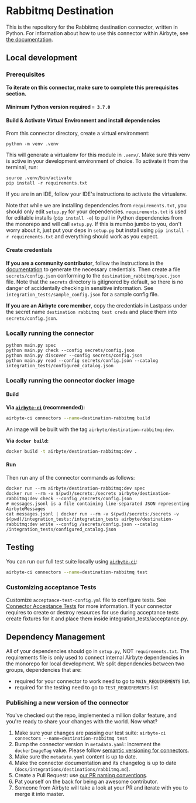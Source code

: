 # Rabbitmq Destination

This is the repository for the Rabbitmq destination connector, written in Python. For information
about how to use this connector within Airbyte, see
[the documentation](https://docs.airbyte.io/integrations/destinations/rabbitmq).

## Local development

### Prerequisites

**To iterate on this connector, make sure to complete this prerequisites section.**

#### Minimum Python version required `= 3.7.0`

#### Build & Activate Virtual Environment and install dependencies

From this connector directory, create a virtual environment:

```
python -m venv .venv
```

This will generate a virtualenv for this module in `.venv/`. Make sure this venv is active in your
development environment of choice. To activate it from the terminal, run:

```
source .venv/bin/activate
pip install -r requirements.txt
```

If you are in an IDE, follow your IDE's instructions to activate the virtualenv.

Note that while we are installing dependencies from `requirements.txt`, you should only edit
`setup.py` for your dependencies. `requirements.txt` is used for editable installs
(`pip install -e`) to pull in Python dependencies from the monorepo and will call `setup.py`. If
this is mumbo jumbo to you, don't worry about it, just put your deps in `setup.py` but install using
`pip install -r requirements.txt` and everything should work as you expect.

#### Create credentials

**If you are a community contributor**, follow the instructions in the
[documentation](https://docs.airbyte.io/integrations/destinations/rabbitmq) to generate the
necessary credentials. Then create a file `secrets/config.json` conforming to the
`destination_rabbitmq/spec.json` file. Note that the `secrets` directory is gitignored by default,
so there is no danger of accidentally checking in sensitive information. See
`integration_tests/sample_config.json` for a sample config file.

**If you are an Airbyte core member**, copy the credentials in Lastpass under the secret name
`destination rabbitmq test creds` and place them into `secrets/config.json`.

### Locally running the connector

```
python main.py spec
python main.py check --config secrets/config.json
python main.py discover --config secrets/config.json
python main.py read --config secrets/config.json --catalog integration_tests/configured_catalog.json
```

### Locally running the connector docker image

#### Build

**Via
[`airbyte-ci`](https://github.com/airbytehq/airbyte/blob/master/airbyte-ci/connectors/pipelines/README.md)
(recommended):**

```bash
airbyte-ci connectors --name=destination-rabbitmq build
```

An image will be built with the tag `airbyte/destination-rabbitmq:dev`.

**Via `docker build`:**

```bash
docker build -t airbyte/destination-rabbitmq:dev .
```

#### Run

Then run any of the connector commands as follows:

```
docker run --rm airbyte/destination-rabbitmq:dev spec
docker run --rm -v $(pwd)/secrets:/secrets airbyte/destination-rabbitmq:dev check --config /secrets/config.json
# messages.jsonl is a file containing line-separated JSON representing AirbyteMessages
cat messages.jsonl | docker run --rm -v $(pwd)/secrets:/secrets -v $(pwd)/integration_tests:/integration_tests airbyte/destination-rabbitmq:dev write --config /secrets/config.json --catalog /integration_tests/configured_catalog.json
```

## Testing

You can run our full test suite locally using
[`airbyte-ci`](https://github.com/airbytehq/airbyte/blob/master/airbyte-ci/connectors/pipelines/README.md):

```bash
airbyte-ci connectors --name=destination-rabbitmq test
```

### Customizing acceptance Tests

Customize `acceptance-test-config.yml` file to configure tests. See
[Connector Acceptance Tests](https://docs.airbyte.com/connector-development/testing-connectors/connector-acceptance-tests-reference)
for more information. If your connector requires to create or destroy resources for use during
acceptance tests create fixtures for it and place them inside integration_tests/acceptance.py.

## Dependency Management

All of your dependencies should go in `setup.py`, NOT `requirements.txt`. The requirements file is
only used to connect internal Airbyte dependencies in the monorepo for local development. We split
dependencies between two groups, dependencies that are:

- required for your connector to work need to go to `MAIN_REQUIREMENTS` list.
- required for the testing need to go to `TEST_REQUIREMENTS` list

### Publishing a new version of the connector

You've checked out the repo, implemented a million dollar feature, and you're ready to share your
changes with the world. Now what?

1. Make sure your changes are passing our test suite:
   `airbyte-ci connectors --name=destination-rabbitmq test`
2. Bump the connector version in `metadata.yaml`: increment the `dockerImageTag` value. Please
   follow
   [semantic versioning for connectors](https://docs.airbyte.com/contributing-to-airbyte/resources/pull-requests-handbook/#semantic-versioning-for-connectors).
3. Make sure the `metadata.yaml` content is up to date.
4. Make the connector documentation and its changelog is up to date
   (`docs/integrations/destinations/rabbitmq.md`).
5. Create a Pull Request: use
   [our PR naming conventions](https://docs.airbyte.com/contributing-to-airbyte/resources/pull-requests-handbook/#pull-request-title-convention).
6. Pat yourself on the back for being an awesome contributor.
7. Someone from Airbyte will take a look at your PR and iterate with you to merge it into master.
